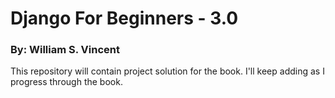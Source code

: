 # Django For Beginners - 3.0
### By: William S. Vincent

This repository will contain project solution for the book. I'll keep adding as I progress through the book.
